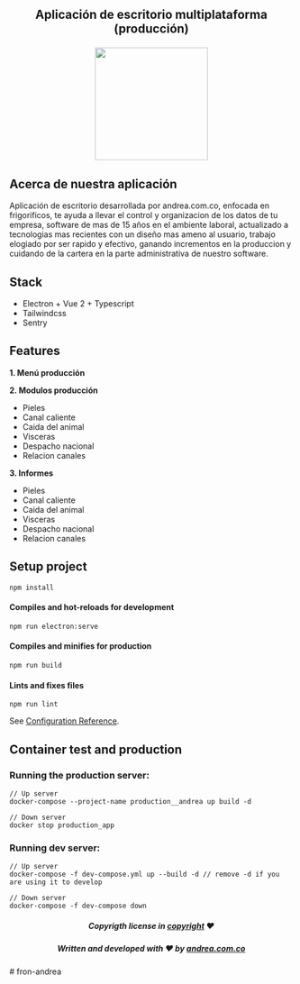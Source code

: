 <div style="text-align="justify">

## <p style="text-align:center"> Aplicación de escritorio multiplataforma (producción) </p>

<img style="display:block; margin-left:auto; margin-right:auto;" width="200" height="200" src="https://user-images.githubusercontent.com/9887138/82108788-c33e9080-96f6-11ea-8544-617652871a4b.png"/>

## Acerca de nuestra aplicación

Aplicación de escritorio desarrollada por andrea.com.co, enfocada en frigorificos, te ayuda a llevar el control y organizacion de los datos de tu empresa, software de mas de 15 años en el ambiente laboral, actualizado a tecnologias mas recientes con un diseño mas ameno al usuario, trabajo elogiado por ser rapido y efectivo, ganando incrementos en la produccion y cuidando de la cartera en la parte administrativa de nuestro software.

## Stack

- Electron + Vue 2 + Typescript
- Tailwindcss
- Sentry

## Features

**1. Menú producción**

**2. Modulos producción**

- Pieles
- Canal caliente
- Caida del animal
- Visceras
- Despacho nacional
- Relacion canales

**3. Informes**

- Pieles
- Canal caliente
- Caida del animal
- Visceras
- Despacho nacional
- Relacion canales

## Setup project

```
npm install
```

#### Compiles and hot-reloads for development

```
npm run electron:serve
```

#### Compiles and minifies for production

```
npm run build
```

#### Lints and fixes files

```
npm run lint
```

See [Configuration Reference](https://cli.vuejs.org/config/).

## Container test and production

### Running the production server:

```
// Up server
docker-compose --project-name production__andrea up build -d

// Down server
docker stop production_app
```

### Running dev server:

```
// Up server
docker-compose -f dev-compose.yml up --build -d // remove -d if you are using it to develop

// Down server
docker-compose -f dev-compose down
```

##### <p style="text-align: center"> Copyrigth license in [copyright](https://github.com/andrea-com-co/desktop_multiplatform_andrea/blob/develop/Copyright.md) :heart: </p>

##### <p style="text-align: center"> Written and developed with :heart: by [andrea.com.co](http://andrea.com.co) </p>

</div>
# fron-andrea
